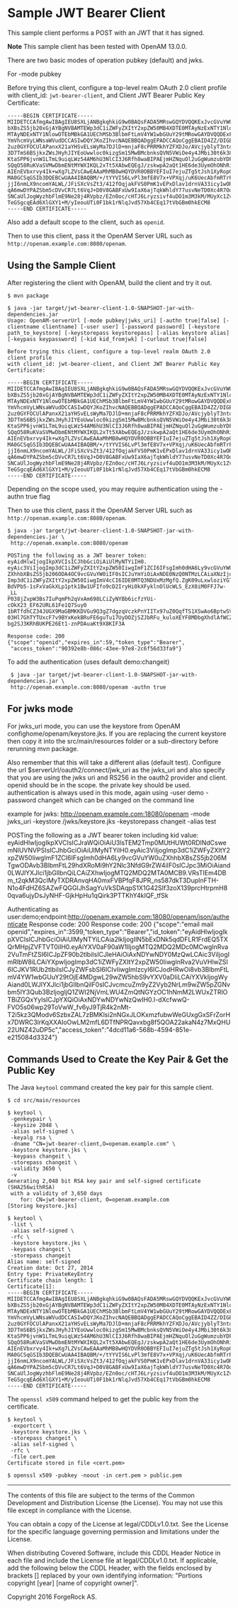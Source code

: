 # Sample JWT Bearer Client

This sample client performs a POST with an JWT that it has signed.

**Note** This sample client has been tested with OpenAM 13.0.0.

There are two basic modes of operation pubkey (default) and jwks.

For -mode pubkey 

Before trying this client, configure a top-level realm OAuth 2.0 client profile
with client_id: `jwt-bearer-client`, and Client JWT Bearer Public Key Certificate:

    -----BEGIN CERTIFICATE-----
    MIIDETCCAfmgAwIBAgIEU8SXLjANBgkqhkiG9w0BAQsFADA5MRswGQYDVQQKExJvcGVuYW0uZXhh
    bXBsZS5jb20xGjAYBgNVBAMTEWp3dC1iZWFyZXItY2xpZW50MB4XDTE0MTAyNzExNTY1NloXDTI0
    MTAyNDExNTY1NlowOTEbMBkGA1UEChMSb3BlbmFtLmV4YW1wbGUuY29tMRowGAYDVQQDExFqd3Qt
    YmVhcmVyLWNsaWVudDCCASIwDQYJKoZIhvcNAQEBBQADggEPADCCAQoCggEBAID4ZZ/DIGEBr4QC
    2uz0GYFOCUlAPanxX21aYHSvELsWyMa7DJlD+mnjaF8cPRRMkhYZFXDJo/AVcjyblyT3ntqL+2Js
    3D7TmS6BSjkxZWsJHyhJIYEoUwwloc0kizgSm15MwBMcbnksQVN5VWiOe4y4JMbi30t6k38lM62K
    KtaSPP6jvnW1LTmL9uiqLWz54AM6hU3NlCI3J6Rfh8waBIPAEjmHZNquOl2uGgWumzubYDFJbomL
    SQqO58RuKVaSVMwDbmENtMYWXIKQL2xTt5XAbwEQEgJ/zskwpA2aQt1HE6de3UymOhONhRiu4rk3
    AIEnEVbxrvy4Ik+wXg7LZVsCAwEAAaMhMB8wHQYDVR0OBBYEFIuI7ejuZTg5tJsh1XyRopGOMBcs
    MA0GCSqGSIb3DQEBCwUAA4IBAQBM/+/tYYVIS6LvPl3mfE8V7x+VPXqj/uK6UecAbfmRTrPk1ph+
    jjI6nmLX9ncomYALWL/JFiSXcVsZt3/412fOqjakFVS0PmK1vEPxDlav1drnVA33icy1wORRRu5/
    qA6mwDYPAZSbm5cDVvCR7Lt6VqJ+D0V8GABFxUw9IaX6ajTqkWhldY77usvNeTD0Xc4R7OqSBrnA
    SNCaUlJogWyzhbFlmE9Ne28j4RVpbz/EZn0oc/cHTJ6Lryzsivf4uDO1m3M3kM/MUyXc1Zv3rqBj
    TeGSgcqEAd6XlGXY1+M/yIeouUTi0F1bk1rNlqJvd57Xb4CEq17tVbGBm0hkECM8
    -----END CERTIFICATE-----

Also add a default scope to the client, such as `openid`.

Then to use this client, pass it the OpenAM Server URL
such as `http://openam.example.com:8080/openam`.


## Using the Sample Client

After registering the client with OpenAM, build the client and try it out.

    $ mvn package

    $ java -jar target/jwt-bearer-client-1.0-SNAPSHOT-jar-with-dependencies.jar
    Usage: OpenAM-serverUrl [-mode pubkey|jwks_uri] [-authn true|false] [-clientname clientname] [-user user] [-password password] [-keystore path_to_keystore] [-keystorepass keystorepass] [-alias keystore alias] [-keypass keypassword] [-kid kid_fromjwk] [-curlout true|false]

    Before trying this client, configure a top-level realm OAuth 2.0 client profile
    with client_id: jwt-bearer-client, and Client JWT Bearer Public Key Certificate:

    -----BEGIN CERTIFICATE-----
    MIIDETCCAfmgAwIBAgIEU8SXLjANBgkqhkiG9w0BAQsFADA5MRswGQYDVQQKExJvcGVuYW0uZXhh
    bXBsZS5jb20xGjAYBgNVBAMTEWp3dC1iZWFyZXItY2xpZW50MB4XDTE0MTAyNzExNTY1NloXDTI0
    MTAyNDExNTY1NlowOTEbMBkGA1UEChMSb3BlbmFtLmV4YW1wbGUuY29tMRowGAYDVQQDExFqd3Qt
    YmVhcmVyLWNsaWVudDCCASIwDQYJKoZIhvcNAQEBBQADggEPADCCAQoCggEBAID4ZZ/DIGEBr4QC
    2uz0GYFOCUlAPanxX21aYHSvELsWyMa7DJlD+mnjaF8cPRRMkhYZFXDJo/AVcjyblyT3ntqL+2Js
    3D7TmS6BSjkxZWsJHyhJIYEoUwwloc0kizgSm15MwBMcbnksQVN5VWiOe4y4JMbi30t6k38lM62K
    KtaSPP6jvnW1LTmL9uiqLWz54AM6hU3NlCI3J6Rfh8waBIPAEjmHZNquOl2uGgWumzubYDFJbomL
    SQqO58RuKVaSVMwDbmENtMYWXIKQL2xTt5XAbwEQEgJ/zskwpA2aQt1HE6de3UymOhONhRiu4rk3
    AIEnEVbxrvy4Ik+wXg7LZVsCAwEAAaMhMB8wHQYDVR0OBBYEFIuI7ejuZTg5tJsh1XyRopGOMBcs
    MA0GCSqGSIb3DQEBCwUAA4IBAQBM/+/tYYVIS6LvPl3mfE8V7x+VPXqj/uK6UecAbfmRTrPk1ph+
    jjI6nmLX9ncomYALWL/JFiSXcVsZt3/412fOqjakFVS0PmK1vEPxDlav1drnVA33icy1wORRRu5/
    qA6mwDYPAZSbm5cDVvCR7Lt6VqJ+D0V8GABFxUw9IaX6ajTqkWhldY77usvNeTD0Xc4R7OqSBrnA
    SNCaUlJogWyzhbFlmE9Ne28j4RVpbz/EZn0oc/cHTJ6Lryzsivf4uDO1m3M3kM/MUyXc1Zv3rqBj
    TeGSgcqEAd6XlGXY1+M/yIeouUTi0F1bk1rNlqJvd57Xb4CEq17tVbGBm0hkECM8
    -----END CERTIFICATE-----

Depending on the scope used, you may require authentication using the -authn true flag

Then to use this client, pass it the OpenAM Server URL
such as `http://openam.example.com:8080/openam`.

    $ java -jar target/jwt-bearer-client-1.0-SNAPSHOT-jar-with-dependencies.jar \
     http://openam.example.com:8080/openam 

    POSTing the following as a JWT bearer token:
    eyAidHlwIjogIkpXVCIsICJhbGciOiAiUlMyNTYiIH0.
    eyAic3ViIjogImp3dC1iZWFyZXItY2xpZW50IiwgImF1ZCI6IFsgImh0dHA6Ly9vcGVuYW0u
    ZXhhbXBsZS5jb206ODA4OC9vcGVuYW0iIF0sICJuYmYiOiAxNDE0NzQ0NTMzLCAiaXNzIjog
    Imp3dC1iZWFyZXItY2xpZW50IiwgImV4cCI6IDE0MTQ3NDUxMzMgfQ.ZgK09uLxwloziYGTT
    BdVPb5-1sFxVaGkXLp1ptk1Bw1UFIfo9cD2IryHi0kXFyklnOlUcWLS_EzX0iM0FFJ7w-_LL
    P038jZvpW3Bs7IuPqmPh2qVxAm698LCiZyNYBb6icfzYUi-cOkX23_EF62URL61Fe1Q7Suy0
    1bRTfdhCZ34JUGX9MaGBMKKDVGu9Q3gZ7dgzqVczkPnYIITx97uZ0QqfTS1XSwAo6BptwSV1
    03Hl7GhTYTUxcF7v9BYxKekBRuFE6guTu17UyOOZjSZJbRFu_kuloXEYF8MDbgXhdlAfWCZq
    bg2SJ3KRhBUKPE26Et1-znPDAuaKt9X8KIF3A

    Response code: 200
    {"scope":"openid","expires_in":59,"token_type":"Bearer",
     "access_token":"90392e8b-086c-43ee-97e8-2c6f56d33fa9"}

To add the authentication (uses default demo:changeit)

     $ java -jar target/jwt-bearer-client-1.0-SNAPSHOT-jar-with-dependencies.jar \
     http://openam.example.com:8080/openam -authn true

## For jwks mode

For jwks_uri mode, you can use the keystore from OpenAM confighome/openam/keystore.jks. If you are replacing the current keystore then copy it into the src/main/resources folder or a sub-directory before rerunning mvn package.

Also remember that this will take a different alias (default test). Configure the url $serverUrl/oauth2/connect/jwk_uri as the jwks_uri and also specify that you are using the jwks uri and RS256 in the oauth2 provider and client. openid should be in the scope. the private key should be used.
authentication is always used in this mode, again using -user demo -password changeit which can be changed on the command line

example for jwks: http://openam.example.com:18080/openam -mode jwks_uri  -keystore /jwks/keystore.jks -keystorepass changeit -alias test


POSTing the following as a JWT bearer token including kid value:
eyAidHlwIjogIkpXVCIsICJraWQiOiAiU3lsTEM2Tmp0MUtHUWt0RDlNdCswemNlUVNVPSIsICJhbGciOiAiUlMyNTYiIH0.eyAic3ViIjogImp3dC1iZWFyZXItY2xpZW50IiwgImF1ZCI6IFsgImh0dHA6Ly9vcGVuYW0uZXhhbXBsZS5jb206MTgwODAvb3BlbmFtL29hdXRoMi9hY2Nlc3NfdG9rZW4iIF0sICJpc3MiOiAiand0LWJlYXJlci1jbGllbnQiLCAiZXhwIjogMTQ2MDQ2MTA0MCB9.VRsTIEm4DBm_t2qkM3QcIMyTXDRAnvqHA0mxFVBPfqF8JPR_ns587dkT3DupInFTH-N1o4FdHZ6SAZwFQGGIJhSagYuVkSDAqpS1X1G42SIf3zoX139prcHtrpmH80qva6ujyDsJyNHF-GjkHpHu1qQirk3PTTKhY4kIQF_tfSk

Authenticating as user:demo;endpoint:http://openam.example.com:18080/openam/json/authenticate
Response code: 200
Response code: 200
{"scope":"email mail openid","expires_in":3599,"token_type":"Bearer","id_token":"eyAidHlwIjogIkpXVCIsICJhbGciOiAiUlMyNTYiLCAia2lkIjogIlN5bExDNk5qdDFLR1FrdEQ5TXQrMHpjZVFTVT0iIH0.eyAiYXV0aF90aW1lIjogMTQ2MDQ2MDc0MCwgInRva2VuTmFtZSI6ICJpZF90b2tlbiIsICJleHAiOiAxNDYwNDY0MzQwLCAic3ViIjogImRlbW8iLCAiYXpwIjogImp3dC1iZWFyZXItY2xpZW50IiwgInRva2VuVHlwZSI6ICJKV1RUb2tlbiIsICJyZWFsbSI6ICIvIiwgImlzcyI6ICJodHRwOi8vb3BlbmFtLmV4YW1wbGUuY29tOjE4MDgwL29wZW5hbS9vYXV0aDIiLCAiYXVkIjogWyAiand0LWJlYXJlci1jbGllbnQiIF0sICJvcmcuZm9yZ2Vyb2NrLm9wZW5pZGNvbm5lY3Qub3BzIjogIjQ1ZWI2NjVmLWU4ZmQtNGYzOC1hNmM2LWUxZTRlOTBiZGQxYyIsICJpYXQiOiAxNDYwNDYwNzQwIH0.I-dXcfwwQ-FVO5s06wp29ToVwW_fv6yJ9TjR4k2nMt-T2i5kz3QModv6SzbxZAL7zBMKlsi2nNGxJLOKxmzfubwWeGUxgGxSFrZorHx7DWRC3lrKqXXAIoOwLM2mfL6DTfNPRQavxbg8f5QOA22akaN4z7MxQHU22UNZ42uDP5c","access_token":"4dcd11a6-568b-4594-851e-e215084d3324"}


## Commands Used to Create the Key Pair & Get the Public Key

The Java `keytool` command created the key pair for this sample client.

    $ cd src/main/resources

    $ keytool \
     -genkeypair \
     -keysize 2048 \
     -alias self-signed \
     -keyalg rsa \
     -dname "CN=jwt-bearer-client,O=openam.example.com" \
     -keystore keystore.jks \
     -keypass changeit \
     -storepass changeit \
     -validity 3650 \
     -v
    Generating 2,048 bit RSA key pair and self-signed certificate (SHA256withRSA)
     with a validity of 3,650 days
        for: CN=jwt-bearer-client, O=openam.example.com
    [Storing keystore.jks]

    $ keytool \
     -list \
     -alias self-signed \
     -rfc \
     -keystore keystore.jks \
     -keypass changeit \
     -storepass changeit
    Alias name: self-signed
    Creation date: Oct 27, 2014
    Entry type: PrivateKeyEntry
    Certificate chain length: 1
    Certificate[1]:
    -----BEGIN CERTIFICATE-----
    MIIDETCCAfmgAwIBAgIEU8SXLjANBgkqhkiG9w0BAQsFADA5MRswGQYDVQQKExJvcGVuYW0uZXhh
    bXBsZS5jb20xGjAYBgNVBAMTEWp3dC1iZWFyZXItY2xpZW50MB4XDTE0MTAyNzExNTY1NloXDTI0
    MTAyNDExNTY1NlowOTEbMBkGA1UEChMSb3BlbmFtLmV4YW1wbGUuY29tMRowGAYDVQQDExFqd3Qt
    YmVhcmVyLWNsaWVudDCCASIwDQYJKoZIhvcNAQEBBQADggEPADCCAQoCggEBAID4ZZ/DIGEBr4QC
    2uz0GYFOCUlAPanxX21aYHSvELsWyMa7DJlD+mnjaF8cPRRMkhYZFXDJo/AVcjyblyT3ntqL+2Js
    3D7TmS6BSjkxZWsJHyhJIYEoUwwloc0kizgSm15MwBMcbnksQVN5VWiOe4y4JMbi30t6k38lM62K
    KtaSPP6jvnW1LTmL9uiqLWz54AM6hU3NlCI3J6Rfh8waBIPAEjmHZNquOl2uGgWumzubYDFJbomL
    SQqO58RuKVaSVMwDbmENtMYWXIKQL2xTt5XAbwEQEgJ/zskwpA2aQt1HE6de3UymOhONhRiu4rk3
    AIEnEVbxrvy4Ik+wXg7LZVsCAwEAAaMhMB8wHQYDVR0OBBYEFIuI7ejuZTg5tJsh1XyRopGOMBcs
    MA0GCSqGSIb3DQEBCwUAA4IBAQBM/+/tYYVIS6LvPl3mfE8V7x+VPXqj/uK6UecAbfmRTrPk1ph+
    jjI6nmLX9ncomYALWL/JFiSXcVsZt3/412fOqjakFVS0PmK1vEPxDlav1drnVA33icy1wORRRu5/
    qA6mwDYPAZSbm5cDVvCR7Lt6VqJ+D0V8GABFxUw9IaX6ajTqkWhldY77usvNeTD0Xc4R7OqSBrnA
    SNCaUlJogWyzhbFlmE9Ne28j4RVpbz/EZn0oc/cHTJ6Lryzsivf4uDO1m3M3kM/MUyXc1Zv3rqBj
    TeGSgcqEAd6XlGXY1+M/yIeouUTi0F1bk1rNlqJvd57Xb4CEq17tVbGBm0hkECM8
    -----END CERTIFICATE-----

The `openssl x509` command helped to get the public key from the certificate.

    $ keytool \
     -exportcert \
     -keystore keystore.jks \
     -storepass changeit \
     -alias self-signed \
     -rfc \
     -file cert.pem
    Certificate stored in file <cert.pem>

    $ openssl x509 -pubkey -noout -in cert.pem > public.pem


* * * * *

The contents of this file are subject to the terms of the Common Development and
Distribution License (the License). You may not use this file except in compliance with the
License.

You can obtain a copy of the License at legal/CDDLv1.0.txt. See the License for the
specific language governing permission and limitations under the License.

When distributing Covered Software, include this CDDL Header Notice in each file and include
the License file at legal/CDDLv1.0.txt. If applicable, add the following below the CDDL
Header, with the fields enclosed by brackets [] replaced by your own identifying
information: "Portions copyright [year] [name of copyright owner]".

Copyright 2016 ForgeRock AS.
